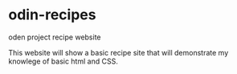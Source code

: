# odin-recipes
oden project recipe website

This website will show a basic recipe site that will demonstrate my knowlege of basic html and CSS. 